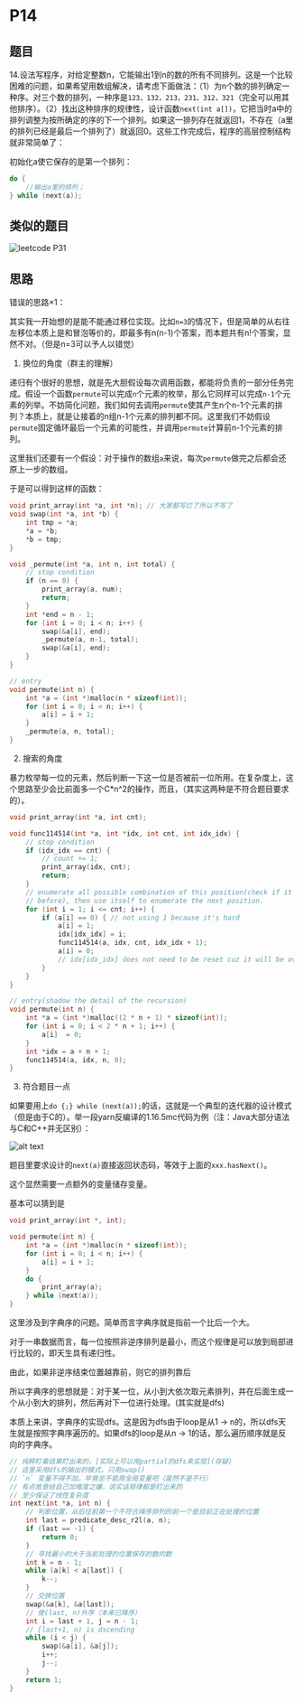 # P14

## 题目

14.设法写程序，对给定整数n，它能输出1到n的数的所有不同排列。这是一个比较困难的问题，如果希望用数组解决，请考虑下面做法：（1）为n个数的排列确定一种序。对三个数的排列，一种序是`123，132，213，231，312，321`（完全可以用其他排序）。（2）找出这种排序的规律性，设计函数`next(int a[])`，它把当时a中的排列调整为按所确定的序的下一个排列。如果这一排列存在就返回1，不存在（a里的排列已经是最后一个排列了）就返回0。这些工作完成后，程序的高层控制结构就非常简单了：

初始化a使它保存的是第一个排列：

```c
do {
    //输出a里的排列；
} while (next(a));
```

## 类似的题目

![leetcode P31](Assets/image-1.png)

## 思路

错误的思路$\times$1：

其实我一开始想的是能不能通过移位实现。比如`n=3`的情况下，但是简单的从右往左移位本质上是和冒泡等价的，即最多有n(n-1)个答案，而本题共有n!个答案，显然不对。（但是n=3可以予人以错觉）

1. 换位的角度（群主的理解）

递归有个很好的思想，就是先大胆假设每次调用函数，都能将负责的一部分任务完成。假设一个函数`permute`可以完成`n`个元素的枚举，那么它同样可以完成`n-1`个元素的列举。不妨简化问题，我们如何去调用`permute`使其产生n个n-1个元素的排列？本质上，就是让接着的n组n-1个元素的排列都不同。这里我们不妨假设`permute`固定循环最后一个元素的可能性，并调用`permute`计算前n-1个元素的排列。

这里我们还要有一个假设：对于操作的数组`a`来说，每次`permute`做完之后都会还原上一步的数组。

于是可以得到这样的函数：
```c
void print_array(int *a, int *n); // 大家都写烂了所以不写了
void swap(int *a, int *b) {
    int tmp = *a;
    *a = *b;
    *b = tmp;
}

void _permute(int *a, int n, int total) {
    // stop condition
    if (n == 0) {
        print_array(a, num);
        return;
    }
    int *end = n - 1;
    for (int i = 0; i < n; i++) {
        swap(&a[i], end);
        _permute(a, n-1, total);
        swap(&a[i], end);
    }
}

// entry
void permute(int n) {
    int *a = (int *)malloc(n * sizeof(int));
    for (int i = 0; i < n; i++) {
        a[i] = i + 1;
    }
    _permute(a, n, total);
}
```

2. 搜索的角度

暴力枚举每一位的元素，然后判断一下这一位是否被前一位所用。在复杂度上，这个思路至少会比前面多一个C*n^2的操作，而且，（其实这两种是不符合题目要求的）。

```c
void print_array(int *a, int cnt);

void func114514(int *a, int *idx, int cnt, int idx_idx) {
    // stop condition
    if (idx_idx == cnt) {
        // count += 1;
        print_array(idx, cnt);
        return;
    }
    // enumerate all possible combination of this position(check if it is used
    // before), then use itself to enumerate the next position.
    for (int i = 1; i <= cnt; i++) {
        if (a[i] == 0) { // not using 1 because it's hard
            a[i] = 1;
            idx[idx_idx] = i;
            func114514(a, idx, cnt, idx_idx + 1);
            a[i] = 0;
            // idx[idx_idx] does not need to be reset cuz it will be overwrite.
        }
    }
}

// entry(shadow the detail of the recursion)
void permute(int n) {
    int *a = (int *)malloc((2 * n + 1) * sizeof(int));
    for (int i = 0; i < 2 * n + 1; i++) {
        a[i]  = 0;
    }
    int *idx = a + n + 1;
    func114514(a, idx, n, 0);
}
```

3. 符合题目一点

如果要用上`do {;} while (next(a));`的话，这就是一个典型的迭代器的设计模式（但是由于C的）。举一段yarn反编译的1.16.5mc代码为例（注：Java大部分语法与C和C++并无区别）：

![alt text](Assets/image.png)

题目里要求设计的`next(a)`直接返回状态码，等效于上面的`xxx.hasNext()`。

这个显然需要一点额外的变量储存变量。

基本可以猜到是
```c
void print_array(int *, int);

void permute(int n) {
    int *a = (int *)malloc(n * sizeof(int));
    for (int i = 0; i < n; i++) {
        a[i] = i + 1;
    }
    do {
        print_array(a);
    } while (next(a));
}
```

这里涉及到字典序的问题。简单而言字典序就是指前一个比后一个大。

对于一串数据而言，每一位按照非逆序排列是最小，而这个规律是可以放到局部进行比较的，即天生具有递归性。

由此，如果非逆序结束位置越靠前，则它的排列靠后

所以字典序的思想就是：对于某一位，从小到大依次取元素排列，并在后面生成一个从小到大的排列，然后再对下一位进行处理。(其实就是dfs)

本质上来讲，字典序的实现dfs。这是因为dfs由于loop是从1 -> n的，所以dfs天生就是按照字典序遍历的。如果dfs的loop是从n -> 1的话，那么遍历顺序就是反向的字典序。

```c
// 纯粹盯着结果盯出来的，[实际上可以用partial的dfs来实现](存疑)
// 这里采用dfs的输出的模式，只用swap()
// `n` 变量不得不加，毕竟总不能用全局变量吧（虽然不是不行）
// 有点故意给自己加难度之嫌，说实话规律都是盯出来的
// 至少保证了线性复杂度
int next(int *a, int n) {
    // 判断位置，从后往前第一个不符合降序排列的前一个是目前正在处理的位置
    int last = predicate_desc_r2l(a, n);
    if (last == -1) {
        return 0;
    }
    // 寻找最小的大于当前处理的位置保存的数的数
    int k = n - 1;
    while (a[k] < a[last]) {
        k--;
    }
    // 交换位置
    swap(&a[k], &a[last]);
    // 使(last, n)升序（本来已降序）
    int i = last + 1, j = n - 1;
    // [last+1, n) is dscending
    while (i < j) {
        swap(&a[i], &a[j]);
        i++;
        j--;
    }
    return 1;
}
```